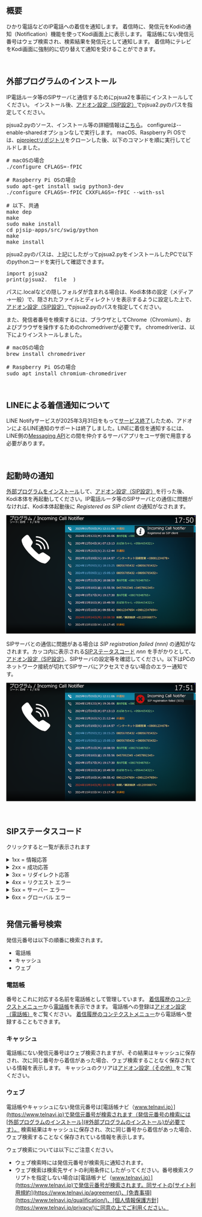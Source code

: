 ## 概要

ひかり電話などのIP電話への着信を通知します。 
着信時に、発信元をKodiの通知（Notification）機能を使ってKodi画面上に表示します。
電話帳にない発信元番号はウェブ検索され、検索結果を発信元として通知します。
着信時にテレビをKodi画面に強制的に切り替えて通知を受けることができます。

<br/>

## 外部プログラムのインストール

IP電話ルータ等のSIPサーバと通信するためにpjsua2を事前にインストールしてください。
インストール後、[アドオン設定（SIP設定）](3_アドオン設定（SIP設定）.md#pjsuapy2のパス)でpjsua2.pyのパスを指定してください。

pjsua2.pyのソース、インストール等の詳細情報は[こちら](https://docs.pjsip.org/en/latest/index.html)。
configureは--enable-sharedオプションなしで実行します。
macOS、Raspberry Pi OSでは、[pjprojectリポジトリ](https://github.com/pjsip/pjproject)をクローンした後、以下のコマンドを順に実行してビルドしました。

<pre>
# macOSの場合
./configure CFLAGS=-fPIC

# Raspberry Pi OSの場合
sudo apt-get install swig python3-dev
./configure CFLAGS=-fPIC CXXFLAGS=-fPIC --with-ssl

# 以下、共通
make dep
make
sudo make install
cd pjsip-apps/src/swig/python
make
make install
</pre>

pjsua2.pyのパスは、上記にしたがってpjsua2.pyをインストールしたPCで以下のpythonコードを実行して確認できます。

<pre>
import pjsua2
print(pjsua2.__file__)
</pre>

パスに.localなどの隠しフォルダが含まれる場合は、Kodi本体の設定（メディア→一般）で、隠されたファイルとディレクトリを表示するように設定した上で、[アドオン設定（SIP設定）](3_アドオン設定（SIP設定）.md#pjsuapy2のパス)でpjsua2.pyのパスを指定してください。

また、発信者番号を検索するには、ブラウザとしてChrome（Chromium）、およびブラウザを操作するためのchromedriverが必要です。
chromedriverは、以下によりインストールしました。

<pre>
# macOSの場合
brew install chromedriver

# Raspberry Pi OSの場合
sudo apt install chromium-chromedriver
</pre>

<br/>

## LINEによる着信通知について

LINE Notifyサービスが2025年3月31日をもって[サービス終了](https://notify-bot.line.me/closing-announce)したため、アドオンによるLINE通知のサポートは終了しました。LINEに着信を通知するには、LINE側の[Messaging API](https://developers.line.biz/ja/services/messaging-api/)との間を仲介するサーバアプリをユーザ側で用意する必要があります。

<br/>

## 起動時の通知

[外部プログラムをインストール](0_概要.md#外部プログラムのインストール)して、[アドオン設定（SIP設定）](3_アドオン設定（SIP設定）.md)を行った後、Kodi本体を再起動してください。IP電話ルータ等のSIPサーバとの通信に問題がなければ、Kodi本体起動後に _Registered as SIP client_ の通知がなされます。

![起動成功時の通知](images/0_概要/1_起動成功.png)

SIPサーバとの通信に問題がある場合は _SIP registration failed (nnn)_ の通知がなされます。カッコ内に表示される[SIPステータスコード](#SIPステータスコード) _nnn_ を手がかりとして、[アドオン設定（SIP設定）](3_アドオン設定（SIP設定）.md)、SIPサーバの設定等を確認してください。以下はPCのネットワーク接続が切れてSIPサーバにアクセスできない場合のエラー通知です。

![起動失敗時の通知](images/0_概要/2_起動失敗.png)

<br/>

## SIPステータスコード

クリックすると一覧が表示されます

<details>
<summary>1xx = 情報応答</summary>

| code | status |
|:----:|:-------|
|100|試行中|
|180|呼び出し中|
|181|転送中|
|182|順番待ち|
|183|セッション進行中|
</details>

<details>
<summary>2xx = 成功応答</summary>

| code | status |
|:----:|:-------|
|200|OK|
|202|受諾：照会に使用|
</details>

<details>
<summary>3xx = リダイレクト応答</summary>

| code | status |
|:----:|:-------|
|300|複数の転送先|
|301|永久的に移動|
|302|一時的に移動|
|305|プロキシ使用|
|380|ほかのサービス|
</details>

<details>
<summary>4xx = リクエスト エラー</summary>

| code | status |
|:----:|:-------|
|400|不正なリクエスト|
|401|認証が必要：レジストラのみ利用可。プロキシは「プロキシ認証 407」が必要|
|402|支払いが必要（将来使われる可能性あり）|
|403|禁止|
|404|見つかりません：ユーザが見つかりません|
|405|メソッド利用不可|
|406|容認不可|
|407|プロキシ認証が必要|
|408|リクエスト タイムアウト：時間内にユーザが見つかりませんでした|
|410|不在：ユーザは過去に存在しましたが、もうここにはいません|
|413|リクエスト本体が大きすぎます|
|414|リクエストURIが大きすぎます|
|415|非対応メディア|
|416|非対応URIスキーム|
|420|不正な拡張：ＳＩＰプロトコル拡張がサーバに認識されません|
|421|拡張が必要|
|423|間隔が短すぎます|
|480|一時的に利用不可|
|481|通話 / トランザクションが存在しません|
|482|ループ検出|
|483|最大ホップ数超過|
|484|不完全なアドレス|
|485|あいまい|
|486|話し中|
|487|リクエストが中止|
|488|ここでは容認不可|
|491|リクエスト待機中|
|493|解読不可：S/MIME本文を解読できませんでした|
</details>

<details>
<summary>5xx = サーバー エラー</summary>

| code | status |
|:----:|:-------|
|500|サーバ内部エラー|
|501|非実装：SIPリクエスト メソッドが実装されていません|
|502|不正なゲートウェイ|
|503|サービス利用不可|
|504|サーバタイムアウト|
|505|バージョン非対応：サーバはこのSIPバージョンに対応していません|
|513|メッセージが大きすぎます|
</details>

<details>
<summary>6xx = グローバル エラー</summary>

| code | status |
|:----:|:-------|
|600|随所で話し中|
|603|拒否|
|604|どこにも存在しません|
|606|容認不可|
</details>

<br/>

## 発信元番号検索

発信元番号は以下の順番に検索されます。

* 電話帳
* キャッシュ
* ウェブ

### 電話帳

番号とこれに対応する名前を電話帳として管理しています。
[着信履歴のコンテクストメニュー](1_着信履歴（起動画面）.md#コンテクストメニュー)から[電話帳](2_電話帳.md)を表示できます。
電話帳への登録は[アドオン設定（電話帳）](4_アドオン設定（電話帳）.md)をご覧ください。
[着信履歴のコンテクストメニュー](1_着信履歴（起動画面）.md#コンテクストメニュー)から電話帳へ登録することもできます。

### キャッシュ

電話帳にない発信元番号はウェブ検索されますが、その結果はキャッシュに保存され、次に同じ番号から着信があった場合、ウェブ検索することなく保存されている情報を表示します。
キャッシュのクリアは[アドオン設定（その他）](5_アドオン設定（その他）.md#キャッシュをクリアする)をご覧ください。

### ウェブ

電話帳やキャッシュにない発信元番号は[電話帳ナビ（www.telnavi.jp）](https://www.telnavi.jp)で発信元番号が検索されます（発信元番号の検索には[外部プログラムのインストール](#外部プログラムのインストール)が必要です）。
検索結果はキャッシュに保存され、次に同じ番号から着信があった場合、ウェブ検索することなく保存されている情報を表示します。

ウェブ検索については以下にご注意ください。

* ウェブ検索時には発信元番号が検索先に通知されます。
* ウェブ検索は検索先サイトの利用条件にしたがってください。番号検索スクリプトを指定しない場合は[電話帳ナビ（www.telnavi.jp）](https://www.telnavi.jp)で発信元番号が検索されます。同サイトの[サイト利用規約](https://www.telnavi.jp/agreement/)、[免責事項](https://www.telnavi.jp/qualification/)、[個人情報保護方針](https://www.telnavi.jp/privacy/)に同意の上でご利用ください。
